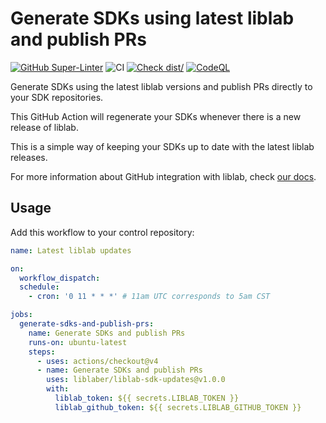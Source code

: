 # Generate SDKs using latest liblab and publish PRs

[![GitHub Super-Linter](https://github.com/actions/typescript-action/actions/workflows/linter.yml/badge.svg)](https://github.com/super-linter/super-linter)
![CI](https://github.com/actions/typescript-action/actions/workflows/ci.yml/badge.svg)
[![Check dist/](https://github.com/actions/typescript-action/actions/workflows/check-dist.yml/badge.svg)](https://github.com/actions/typescript-action/actions/workflows/check-dist.yml)
[![CodeQL](https://github.com/actions/typescript-action/actions/workflows/codeql-analysis.yml/badge.svg)](https://github.com/actions/typescript-action/actions/workflows/codeql-analysis.yml)

Generate SDKs using the latest liblab versions and publish PRs directly to your
SDK repositories.

This GitHub Action will regenerate your SDKs whenever there is a new release of
liblab.

This is a simple way of keeping your SDKs up to date with the latest liblab
releases.

For more information about GitHub integration with liblab, check
[our docs](https://developers.liblab.com/tutorials/integrate-with-github-actions).

## Usage

Add this workflow to your control repository:

```yaml
name: Latest liblab updates

on:
  workflow_dispatch:
  schedule:
    - cron: '0 11 * * *' # 11am UTC corresponds to 5am CST

jobs:
  generate-sdks-and-publish-prs:
    name: Generate SDKs and publish PRs
    runs-on: ubuntu-latest
    steps:
      - uses: actions/checkout@v4
      - name: Generate SDKs and publish PRs
        uses: liblaber/liblab-sdk-updates@v1.0.0
        with:
          liblab_token: ${{ secrets.LIBLAB_TOKEN }}
          liblab_github_token: ${{ secrets.LIBLAB_GITHUB_TOKEN }}
```
